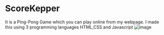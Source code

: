 # ScoreKepper
It is a Ping-Pong Game which you can play online from my webpage.
I made this using 3 programming languages HTML,CSS and Javascript
![image](https://user-images.githubusercontent.com/89696648/221583901-55218d22-e73b-4a25-85af-1028f71d104d.png)
